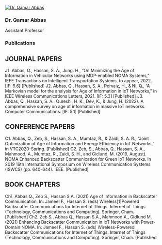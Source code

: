 [![Dr. Qamar Abbas](https://giki.edu.pk/wp-content/uploads/2019/11/WhatsApp-Image-2023-11-15-at-10.00.58_ac0fa7ed-700x450.jpg)](https://giki.edu.pk/wp-content/uploads/2019/11/WhatsApp-Image-2023-11-15-at-10.00.58_ac0fa7ed.jpg)
### Dr. Qamar Abbas
Assistant Professor
### Publications
## **JOURNAL PAPERS**
J1. Abbas, Q., Hassan, S. A., Jung. H., “On Minimizing the Age of Information in Vehicular Networks using MDP-enabled NOMA
Systems,” IEEE Transactions on Intelligent Transportation Systems, to appear, 2022. [IF: 9.6] [Published]
J2. Abbas, Q., Hassan, S. A., Pervaiz, H., & Ni, Q., “A Markovian model for the analysis for Age of Information in IoT Networks,” in IEEE
Wireless Communications Letters, 2021. [IF: 5.3] [Published]
J3. Abbas, Q., Hassan, S. A., Qureshi, H. K., Dev, K., & Jung, H. (2022). A comprehensive survey on age of information in massive IoT
networks. Computer Communications. [IF: 5.1] [Published]
## **CONFERENCE PAPERS**
C1. Abbas, Q., Zeb, S., Hassan, S. A., Mumtaz, R., & Zaidi, S. A. R., “Joint Optimization of Age of Information and Energy Efficiency in
IoT Networks,” in VTC2020-Spring. [Published]
C2. Zeb, S., Abbas, Q., Hassan, S. A., Mahmood, A., Mumtaz, R., Zaidi, S. H., and Gidlund, M. (2019, August). NOMA Enhanced
Backscatter Communication for Green IoT Networks. In 2019 16th International Symposium on Wireless Communication Systems
(ISWCS) (pp. 640-644). IEEE. [Published]
## **BOOK CHAPTERS**
Ch1. Abbas Q., Zeb S., Hassan S.A. (2021) Age of Information in Backscatter Communication. In: Jameel F., Hassan S. (eds) Wireless[1]Powered Backscatter Communications for Internet of Things. Internet of Things (Technology, Communications and Computing).
Springer, Cham. [Published]
Ch2. Zeb S., Abbas Q., Hassan S.A., Mahmood A., Gidlund M. (2021) Enhancing Backscatter Communication in IoT Networks with
Power-Domain NOMA. In: Jameel F., Hassan S. (eds) Wireless-Powered Backscatter Communications for Internet of Things.
Internet of Things (Technology, Communications and Computing). Springer, Cham. [Published
